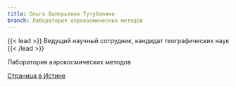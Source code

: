 ```yaml
---
title: Ольга Валерьевна Тутубалина
branch: Лаборатория аэрокосмических методов
---
```

{{< lead >}} Ведущий научный сотрудник, кандидат географических наук {{< /lead >}}

Лаборатория аэрокосмических методов

[Страница в Истине](https://istina.msu.ru/workers/425771)